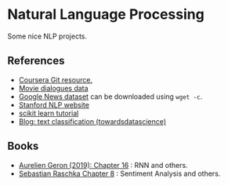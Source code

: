 # Natural Language Processing

Some nice NLP projects.

## References
* [Coursera Git resource](https://github.com/hse-aml/natural-language-processing)[.](https://github.com/nsanghi/HSE-NLP-Coursera )
* [Movie dialogues data](http://www.cs.cornell.edu/~cristian/Cornell_Movie-Dialogs_Corpus.html)
* [Google News dataset](https://s3.amazonaws.com/dl4j-distribution/GoogleNews-vectors-negative300.bin.gz) can be downloaded using `wget -c`.
* [Stanford NLP website](http://web.stanford.edu/class/cs224n/)
* [scikit learn tutorial](https://scikit-learn.org/stable/tutorial/text_analytics/working_with_text_data.html)
* [Blog: text classification (towardsdatascience)](https://towardsdatascience.com/text-classification-with-extremely-small-datasets-333d322caee2)

## Books
* [Aurelien Geron (2019): Chapter 16](https://github.com/ageron/handson-ml2/blob/master/16_nlp_with_rnns_and_attention.ipynb) : RNN and others.
* [Sebastian Raschka Chapter 8](https://github.com/rasbt/python-machine-learning-book-3rd-edition/tree/master/ch08) : Sentiment Analysis and others.


